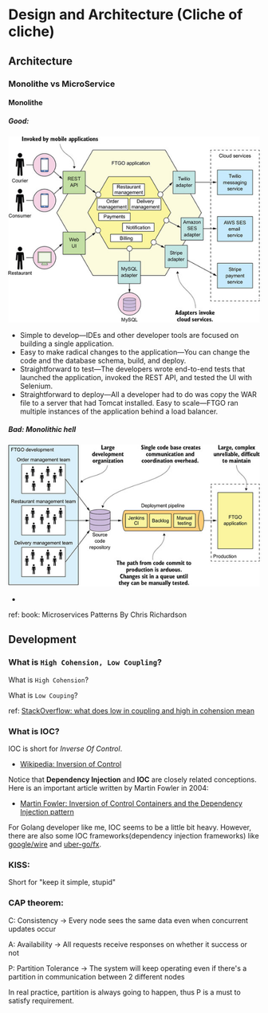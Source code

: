 # Design and Architecture (Cliche of cliche)

## Architecture

### Monolithe vs MicroService

#### Monolithe

##### Good: 

![monolithic app](./typical-monolithe-application.png)

- Simple to develop—IDEs and other developer tools are focused on building a single application.
- Easy to make radical changes to the application—You can change the code and the database schema, build, and deploy.
- Straightforward to test—The developers wrote end-to-end tests that launched the application, invoked the REST API, and tested the UI with Selenium.
- Straightforward to deploy—All a developer had to do was copy the WAR file to a server that had Tomcat installed.
Easy to scale—FTGO ran multiple instances of the application behind a load balancer.

##### Bad: Monolithic hell

![monolithic-hell](./monolithic-hell.png)

- 



ref: book: Microservices Patterns By Chris Richardson


## Development

### What is `High Cohension, Low Coupling`?

What is `High Cohension`?
    
What is `Low Couping`?

ref: [StackOverflow: what does low in coupling and high in cohension mean](https://stackoverflow.com/questions/14000762/what-does-low-in-coupling-and-high-in-cohesion-mean)

### What is IOC?

IOC is short for *Inverse Of Control*.

- [Wikipedia: Inversion of Control](https://en.wikipedia.org/wiki/Inversion_of_control)

Notice that **Dependency Injection** and **IOC** are closely related conceptions. Here is an important article written by Martin Fowler in 2004:
- [Martin Fowler: Inversion of Control Containers and the Dependency Injection pattern](https://martinfowler.com/articles/injection.html) 

For Golang developer like me, IOC seems to be a little bit heavy. However, there are also some IOC frameworks(dependency injection frameworks) like [google/wire](https://github.com/google/wire) and [uber-go/fx](https://github.com/uber-go/fx).

### KISS:
Short for "keep it simple, stupid"

### CAP theorem:
C: Consistency -> Every node sees the same data even when concurrent updates occur

A: Availability -> All requests receive responses on whether it success or not

P: Partition Tolerance -> The system will keep operating even if there's a partition in communication between 2 different nodes


In real practice, partition is always going to happen, thus P is a must to satisfy requirement.

### 
